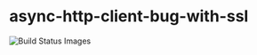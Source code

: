 # async-http-client-bug-with-ssl

<img title="Build Status Images" src="https://travis-ci.org/schleichardt/async-http-client-bug-with-ssl.svg">